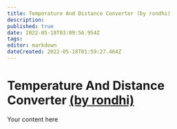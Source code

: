 ```yaml
---
title: Temperature And Distance Converter (by rondhi)
description: 
published: true
date: 2022-05-18T03:09:56.954Z
tags: 
editor: markdown
dateCreated: 2022-05-18T01:59:27.464Z
---
```


# Temperature And Distance Converter [(by rondhi)](https://www.twitch.tv/rondhi)
Your content here
